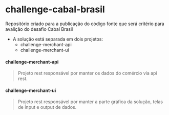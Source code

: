 # challenge-cabal-brasil
Repositório criado para a publicação do código fonte que será critério para avalição do desafio Cabal Brasil


* A solução está separada em dois projetos:
    * challenge-merchant-api
    * challenge-merchant-ui
    
#### challenge-merchant-api
> Projeto rest responsável por manter os dados do comércio via api rest.

#### challenge-merchant-ui
> Projeto rest responsável por manter a parte gráfica da solução, telas de input e output de dados.
